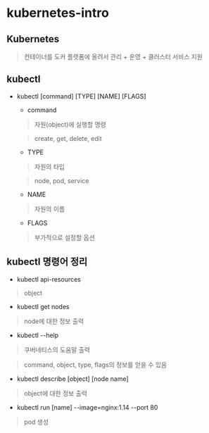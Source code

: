 kubernetes-intro
==================


## Kubernetes

> 컨테이너를 도커 플랫폼에 올려서 관리 + 운영 + 클러스터 서비스 지원



## kubectl

* kubectl [command] [TYPE] [NAME] [FLAGS]

  + command 
  
  > 자원(object)에 실행할 명령

  > create, get, delete, edit

  + TYPE
  
  > 자원의 타입

  > node, pod, service

  * NAME

  > 자원의 이름

  * FLAGS

  > 부가적으로 설정할 옵션


## kubectl 명령어 정리

* kubectl api-resources 

> object 

* kubectl get nodes

> node에 대한 정보 출력

* kubectl --help

> 쿠버네티스의 도움말 출력

> command, object, type, flags의 정보를 얻을 수 있음

* kubectl describe [object] [node name]

> object에 대한 정보 출력


* kubectl run [name] --image=nginx:1.14 --port 80

> pod 생성 















